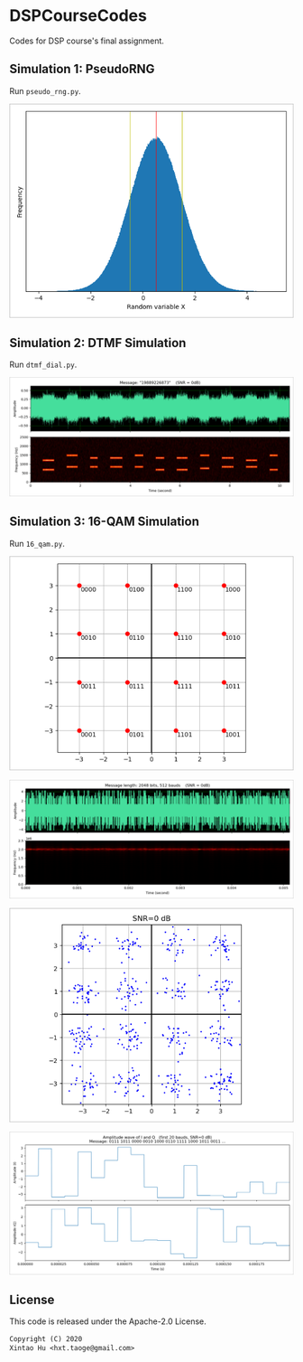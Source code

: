 # DSPCourseCodes

Codes for DSP course's final assignment.

## Simulation 1: PseudoRNG

Run `pseudo_rng.py`.

![prng](figures/prng.png)

## Simulation 2: DTMF Simulation

Run `dtmf_dial.py`.

![dtmf](figures/dtmf.png)

## Simulation 3: 16-QAM Simulation

Run `16_qam.py`.

![16qam constellation](figures/16qam_1.png)

![16qam time freq domain](figures/16qam_2.png)

![16qam IQ dist](figures/16qam_3.png)

![16qam IQ time domain](figures/16qam_4.png)

## License

This code is released under the Apache-2.0 License.
```text
Copyright (C) 2020
Xintao Hu <hxt.taoge@gmail.com>
```
